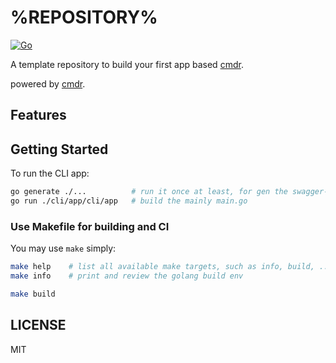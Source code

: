 # %REPOSITORY%

[![Go](https://github.com/%REPOSITORY%/actions/workflows/go.yml/badge.svg)](https://github.com/%REPOSITORY%/actions/workflows/go.yml)

A template repository to build your first app based [cmdr](https://github.com/hedzr/cmdr).

powered by [cmdr](https://github.com/hedzr/cmdr).

## Features

## Getting Started

To run the CLI app:

```bash
go generate ./...          # run it once at least, for gen the swagger-doc files from skeletons
go run ./cli/app/cli/app   # build the mainly main.go
```

### Use Makefile for building and CI

You may use `make` simply:

```bash
make help    # list all available make targets, such as info, build, ...
make info    # print and review the golang build env

make build
```

## LICENSE

MIT


